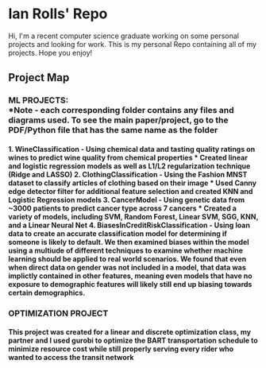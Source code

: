 # Ian Rolls' Repo
Hi, I'm a recent computer science graduate working on some personal projects and looking for work.
This is my personal Repo containing all of my projects. Hope you enjoy!

<h2> Project Map </h2>

<h3> ML PROJECTS: <br />
*Note - each corresponding folder contains any files and diagrams used. To see the main paper/project, go to the PDF/Python file that has the same name as the folder </h3>

<h4>
1. WineClassification - Using chemical data and tasting quality ratings on wines to predict wine quality from chemical properties
  * Created linear and logistic regression models as well as L1/L2 regularization technique (Ridge and LASSO)
2. ClothingClassification - Using the Fashion MNST dataset to classify articles of clothing based on their image
  * Used Canny edge detector filter for additional feature selection and created KNN and Logistic Regression models
3. CancerModel - Using genetic data from ~3000 patients to predict cancer type across 7 cancers
  * Created a variety of models, including SVM, Random Forest, Linear SVM, SGG, KNN, and a Linear Neural Net
4. BiasesInCreditRiskClassification - Using loan data to create an accurate classification model for determining if someone is likely to default. We then examined biases within the model using a multiude of different techniques to examine whether machine learning should be applied to real world scenarios. We found that even when direct data on gender was not included in a model, that data was implictly contained in other features, meaning even models that have no exposure to demographic features will likely still end up biasing towards certain demographics.
</h4>

<h3>OPTIMIZATION PROJECT</h3>
<h4>This project was created for a linear and discrete optimization class, my partner and I used gurobi to optimize the BART transportation schedule to minimize resource cost while still properly serving every rider who wanted to access the transit network</h4>
